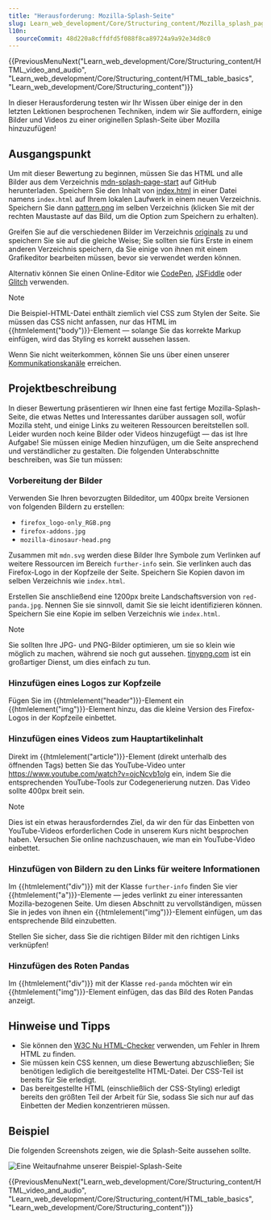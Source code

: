 ```yaml
---
title: "Herausforderung: Mozilla-Splash-Seite"
slug: Learn_web_development/Core/Structuring_content/Mozilla_splash_page
l10n:
  sourceCommit: 48d220a8cffdfd5f088f8ca89724a9a92e34d8c0
---
```


{{PreviousMenuNext("Learn_web_development/Core/Structuring_content/HTML_video_and_audio", "Learn_web_development/Core/Structuring_content/HTML_table_basics", "Learn_web_development/Core/Structuring_content")}}

In dieser Herausforderung testen wir Ihr Wissen über einige der in den letzten Lektionen besprochenen Techniken, indem wir Sie auffordern, einige Bilder und Videos zu einer originellen Splash-Seite über Mozilla hinzuzufügen!

## Ausgangspunkt

Um mit dieser Bewertung zu beginnen, müssen Sie das HTML und alle Bilder aus dem Verzeichnis [mdn-splash-page-start](https://github.com/mdn/learning-area/tree/main/html/multimedia-and-embedding/mdn-splash-page-start) auf GitHub herunterladen. Speichern Sie den Inhalt von [index.html](https://github.com/mdn/learning-area/blob/main/html/multimedia-and-embedding/mdn-splash-page-start/index.html) in einer Datei namens `index.html` auf Ihrem lokalen Laufwerk in einem neuen Verzeichnis. Speichern Sie dann [pattern.png](https://github.com/mdn/learning-area/blob/main/html/multimedia-and-embedding/mdn-splash-page-start/pattern.png) im selben Verzeichnis (klicken Sie mit der rechten Maustaste auf das Bild, um die Option zum Speichern zu erhalten).

Greifen Sie auf die verschiedenen Bilder im Verzeichnis [originals](https://github.com/mdn/learning-area/tree/main/html/multimedia-and-embedding/mdn-splash-page-start/originals) zu und speichern Sie sie auf die gleiche Weise; Sie sollten sie fürs Erste in einem anderen Verzeichnis speichern, da Sie einige von ihnen mit einem Grafikeditor bearbeiten müssen, bevor sie verwendet werden können.

Alternativ können Sie einen Online-Editor wie [CodePen](https://codepen.io/), [JSFiddle](https://jsfiddle.net/) oder [Glitch](https://glitch.com/) verwenden.

> [!NOTE]
> Die Beispiel-HTML-Datei enthält ziemlich viel CSS zum Stylen der Seite. Sie müssen das CSS nicht anfassen, nur das HTML im {{htmlelement("body")}}-Element — solange Sie das korrekte Markup einfügen, wird das Styling es korrekt aussehen lassen.
>
> Wenn Sie nicht weiterkommen, können Sie uns über einen unserer [Kommunikationskanäle](/de/docs/MDN/Community/Communication_channels) erreichen.

## Projektbeschreibung

In dieser Bewertung präsentieren wir Ihnen eine fast fertige Mozilla-Splash-Seite, die etwas Nettes und Interessantes darüber aussagen soll, wofür Mozilla steht, und einige Links zu weiteren Ressourcen bereitstellen soll. Leider wurden noch keine Bilder oder Videos hinzugefügt — das ist Ihre Aufgabe! Sie müssen einige Medien hinzufügen, um die Seite ansprechend und verständlicher zu gestalten. Die folgenden Unterabschnitte beschreiben, was Sie tun müssen:

### Vorbereitung der Bilder

Verwenden Sie Ihren bevorzugten Bildeditor, um 400px breite Versionen von folgenden Bildern zu erstellen:

- `firefox_logo-only_RGB.png`
- `firefox-addons.jpg`
- `mozilla-dinosaur-head.png`

Zusammen mit `mdn.svg` werden diese Bilder Ihre Symbole zum Verlinken auf weitere Ressourcen im Bereich `further-info` sein. Sie verlinken auch das Firefox-Logo in der Kopfzeile der Seite. Speichern Sie Kopien davon im selben Verzeichnis wie `index.html`.

Erstellen Sie anschließend eine 1200px breite Landschaftsversion von `red-panda.jpg`. Nennen Sie sie sinnvoll, damit Sie sie leicht identifizieren können. Speichern Sie eine Kopie im selben Verzeichnis wie `index.html`.

> [!NOTE]
> Sie sollten Ihre JPG- und PNG-Bilder optimieren, um sie so klein wie möglich zu machen, während sie noch gut aussehen. [tinypng.com](https://tinypng.com/) ist ein großartiger Dienst, um dies einfach zu tun.

### Hinzufügen eines Logos zur Kopfzeile

Fügen Sie im {{htmlelement("header")}}-Element ein {{htmlelement("img")}}-Element hinzu, das die kleine Version des Firefox-Logos in der Kopfzeile einbettet.

### Hinzufügen eines Videos zum Hauptartikelinhalt

Direkt im {{htmlelement("article")}}-Element (direkt unterhalb des öffnenden Tags) betten Sie das YouTube-Video unter <https://www.youtube.com/watch?v=ojcNcvb1olg> ein, indem Sie die entsprechenden YouTube-Tools zur Codegenerierung nutzen. Das Video sollte 400px breit sein.

> [!NOTE]
> Dies ist ein etwas herausforderndes Ziel, da wir den für das Einbetten von YouTube-Videos erforderlichen Code in unserem Kurs nicht besprochen haben. Versuchen Sie online nachzuschauen, wie man ein YouTube-Video einbettet.

### Hinzufügen von Bildern zu den Links für weitere Informationen

Im {{htmlelement("div")}} mit der Klasse `further-info` finden Sie vier {{htmlelement("a")}}-Elemente — jedes verlinkt zu einer interessanten Mozilla-bezogenen Seite. Um diesen Abschnitt zu vervollständigen, müssen Sie in jedes von ihnen ein {{htmlelement("img")}}-Element einfügen, um das entsprechende Bild einzubetten.

Stellen Sie sicher, dass Sie die richtigen Bilder mit den richtigen Links verknüpfen!

### Hinzufügen des Roten Pandas

Im {{htmlelement("div")}} mit der Klasse `red-panda` möchten wir ein {{htmlelement("img")}}-Element einfügen, das das Bild des Roten Pandas anzeigt.

## Hinweise und Tipps

- Sie können den [W3C Nu HTML-Checker](https://validator.w3.org/nu/) verwenden, um Fehler in Ihrem HTML zu finden.
- Sie müssen kein CSS kennen, um diese Bewertung abzuschließen; Sie benötigen lediglich die bereitgestellte HTML-Datei. Der CSS-Teil ist bereits für Sie erledigt.
- Das bereitgestellte HTML (einschließlich der CSS-Styling) erledigt bereits den größten Teil der Arbeit für Sie, sodass Sie sich nur auf das Einbetten der Medien konzentrieren müssen.

## Beispiel

Die folgenden Screenshots zeigen, wie die Splash-Seite aussehen sollte.

![Eine Weitaufnahme unserer Beispiel-Splash-Seite](wide-shot.png)

{{PreviousMenuNext("Learn_web_development/Core/Structuring_content/HTML_video_and_audio", "Learn_web_development/Core/Structuring_content/HTML_table_basics", "Learn_web_development/Core/Structuring_content")}}
